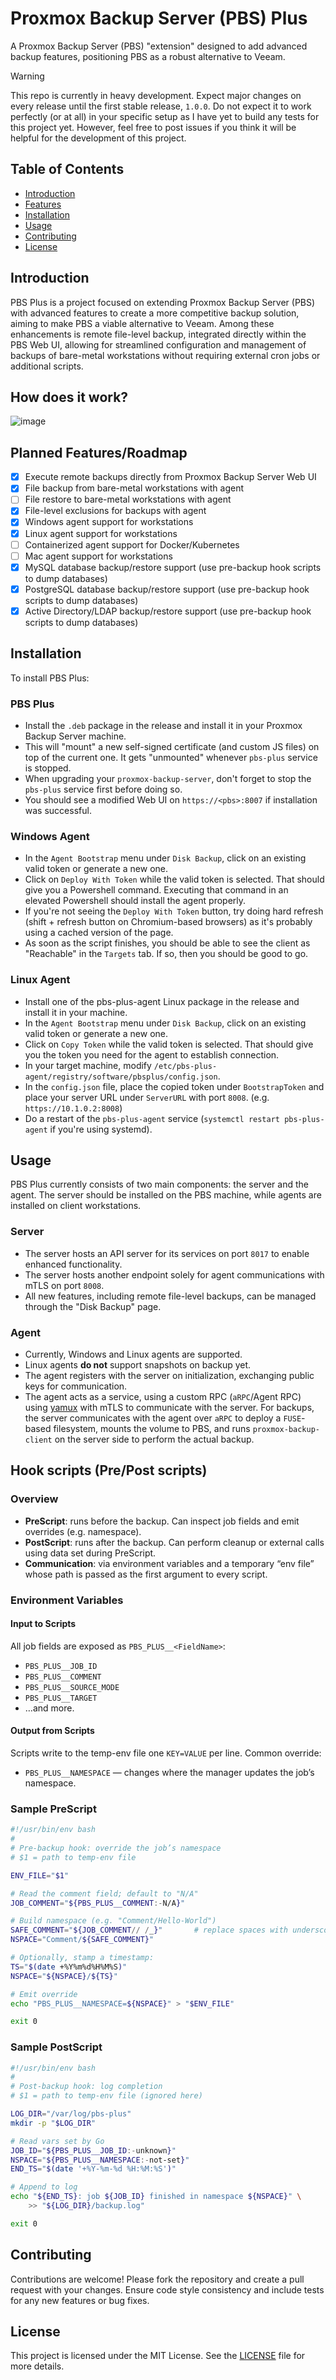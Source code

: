 # Proxmox Backup Server (PBS) Plus

A Proxmox Backup Server (PBS) "extension" designed to add advanced backup features, positioning PBS as a robust alternative to Veeam.

> [!WARNING]  
> This repo is currently in heavy development. Expect major changes on every release until the first stable release, `1.0.0`.
> Do not expect it to work perfectly (or at all) in your specific setup as I have yet to build any tests for this project yet.
> However, feel free to post issues if you think it will be helpful for the development of this project.

## Table of Contents
- [Introduction](#introduction)
- [Features](#features)
- [Installation](#installation)
- [Usage](#usage)
- [Contributing](#contributing)
- [License](#license)

## Introduction
PBS Plus is a project focused on extending Proxmox Backup Server (PBS) with advanced features to create a more competitive backup solution, aiming to make PBS a viable alternative to Veeam. Among these enhancements is remote file-level backup, integrated directly within the PBS Web UI, allowing for streamlined configuration and management of backups of bare-metal workstations without requiring external cron jobs or additional scripts.

## How does it work?
![image](https://github.com/user-attachments/assets/e9005288-b95e-44e7-b5d8-211907cfab10)


## Planned Features/Roadmap
- [x] Execute remote backups directly from Proxmox Backup Server Web UI
- [x] File backup from bare-metal workstations with agent
- [ ] File restore to bare-metal workstations with agent
- [x] File-level exclusions for backups with agent
- [x] Windows agent support for workstations
- [x] Linux agent support for workstations
- [ ] Containerized agent support for Docker/Kubernetes
- [ ] Mac agent support for workstations 
- [x] MySQL database backup/restore support (use pre-backup hook scripts to dump databases)
- [x] PostgreSQL database backup/restore support (use pre-backup hook scripts to dump databases)
- [x] Active Directory/LDAP backup/restore support (use pre-backup hook scripts to dump databases)

## Installation
To install PBS Plus:
### PBS Plus
- Install the `.deb` package in the release and install it in your Proxmox Backup Server machine.
- This will "mount" a new self-signed certificate (and custom JS files) on top of the current one. It gets "unmounted" whenever `pbs-plus` service is stopped.
- When upgrading your `proxmox-backup-server`, don't forget to stop the `pbs-plus` service first before doing so.
- You should see a modified Web UI on `https://<pbs>:8007` if installation was successful.

### Windows Agent
- In the `Agent Bootstrap` menu under `Disk Backup`, click on an existing valid token or generate a new one.
- Click on `Deploy With Token` while the valid token is selected. That should give you a Powershell command. Executing that command in an elevated Powershell should install the agent properly.
- If you're not seeing the `Deploy With Token` button, try doing hard refresh (shift + refresh button on Chromium-based browsers) as it's probably using a cached version of the page.
- As soon as the script finishes, you should be able to see the client as "Reachable" in the `Targets` tab. If so, then you should be good to go.

### Linux Agent
- Install one of the pbs-plus-agent Linux package in the release and install it in your machine.
- In the `Agent Bootstrap` menu under `Disk Backup`, click on an existing valid token or generate a new one.
- Click on `Copy Token` while the valid token is selected. That should give you the token you need for the agent to establish connection.
- In your target machine, modify `/etc/pbs-plus-agent/registry/software/pbsplus/config.json`.
- In the `config.json` file, place the copied token under `BootstrapToken` and place your server URL under `ServerURL` with port `8008`. (e.g. `https://10.1.0.2:8008`)
- Do a restart of the `pbs-plus-agent` service (`systemctl restart pbs-plus-agent` if you're using systemd).

## Usage
PBS Plus currently consists of two main components: the server and the agent. The server should be installed on the PBS machine, while agents are installed on client workstations.

### Server
- The server hosts an API server for its services on port `8017` to enable enhanced functionality.
- The server hosts another endpoint solely for agent communications with mTLS on port `8008`.
- All new features, including remote file-level backups, can be managed through the "Disk Backup" page.

### Agent
- Currently, Windows and Linux agents are supported.
- Linux agents **do not** support snapshots on backup yet.
- The agent registers with the server on initialization, exchanging public keys for communication.
- The agent acts as a service, using a custom RPC (`aRPC`/Agent RPC) using [yamux](https://github.com/hashicorp/yamux) with mTLS to communicate with the server. For backups, the server communicates with the agent over `aRPC` to deploy a `FUSE`-based filesystem, mounts the volume to PBS, and runs `proxmox-backup-client` on the server side to perform the actual backup.

## Hook scripts (Pre/Post scripts)

### Overview

- **PreScript**: runs before the backup. Can inspect job fields and emit overrides (e.g. namespace).
- **PostScript**: runs after the backup. Can perform cleanup or external calls using data set during PreScript.
- **Communication**: via environment variables and a temporary “env file” whose path is passed as the first argument to every script.

### Environment Variables

#### Input to Scripts

All job fields are exposed as `PBS_PLUS__<FieldName>`:

- `PBS_PLUS__JOB_ID`  
- `PBS_PLUS__COMMENT`  
- `PBS_PLUS__SOURCE_MODE`  
- `PBS_PLUS__TARGET`  
- …and more.

#### Output from Scripts

Scripts write to the temp-env file one `KEY=VALUE` per line. Common override:

- `PBS_PLUS__NAMESPACE` — changes where the manager updates the job’s namespace.

### Sample PreScript

```bash
#!/usr/bin/env bash
#
# Pre-backup hook: override the job’s namespace
# $1 = path to temp-env file

ENV_FILE="$1"

# Read the comment field; default to "N/A"
JOB_COMMENT="${PBS_PLUS__COMMENT:-N/A}"

# Build namespace (e.g. "Comment/Hello-World")
SAFE_COMMENT="${JOB_COMMENT// /_}"       # replace spaces with underscores
NSPACE="Comment/${SAFE_COMMENT}"

# Optionally, stamp a timestamp:
TS="$(date +%Y%m%d%H%M%S)"
NSPACE="${NSPACE}/${TS}"

# Emit override
echo "PBS_PLUS__NAMESPACE=${NSPACE}" > "$ENV_FILE"

exit 0
```

### Sample PostScript

```bash
#!/usr/bin/env bash
#
# Post-backup hook: log completion
# $1 = path to temp-env file (ignored here)

LOG_DIR="/var/log/pbs-plus"
mkdir -p "$LOG_DIR"

# Read vars set by Go
JOB_ID="${PBS_PLUS__JOB_ID:-unknown}"
NSPACE="${PBS_PLUS__NAMESPACE:-not-set}"
END_TS="$(date '+%Y-%m-%d %H:%M:%S')"

# Append to log
echo "${END_TS}: job ${JOB_ID} finished in namespace ${NSPACE}" \
    >> "${LOG_DIR}/backup.log"

exit 0
```

## Contributing
Contributions are welcome! Please fork the repository and create a pull request with your changes. Ensure code style consistency and include tests for any new features or bug fixes.

## License
This project is licensed under the MIT License. See the [LICENSE](LICENSE) file for more details.
